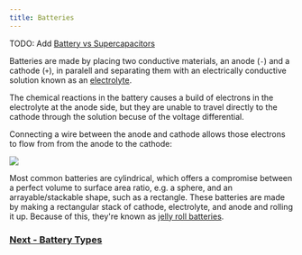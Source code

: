 ```yaml
---
title: Batteries
---
```


TODO: Add [Battery vs Supercapacitors](https://www.machinedesign.com/batteriespower-supplies/what-s-difference-between-batteries-and-capacitors)


Batteries are made by placing two conductive materials, an anode (`-`) and a cathode (`+`), in paralell and separating them with an electrically conductive solution known as an [electrolyte](https://en.wikipedia.org/wiki/Electrolyte).

The chemical reactions in the battery causes a build of electrons in the electrolyte at the anode side, but they are unable to travel directly to the cathode through the solution becuse of the voltage differential. 

Connecting a wire between the anode and cathode allows those electrons to flow from from the anode to the cathode:

![](../Battery_Diagram.svg)

Most common batteries are cylindrical, which offers a compromise between a perfect volume to surface area ratio, e.g. a sphere, and an arrayable/stackable shape, such as a rectangle. These batteries are made by making a rectangular stack of cathode, electrolyte, and anode and rolling it up. Because of this, they're known as [jelly roll batteries](https://en.wikipedia.org/wiki/Jelly_roll_(battery)).

<!-- ### Battery Circuit Symbol

The circuit symbol for a battery is two uneven plates:


Something about these battery svgs... they won't build on the server

![Battery Circuit Symbol; two uneven plates at a short distance from each other.](/Common_Files/SingleCell_Battery.svg)

Batteries that have more than one cell, or a battery pack, have the plates repeated:

![](/Common_Files/MultiCell_Battery.svg)

In some circuit diagrams, they have polarity markings:

![](/Common_Files/SingleCell_Battery_w_Polarity.svg)

![](/Common_Files/MultiCell_Battery_w_Polarity.svg)

If no polarity markings are present, polarity can be reasoned by the mnemonic that the longer side has more (`+`), and the short side has less (`-`). -->

### [Next - Battery Types](../Battery_Types)

<br/>